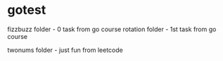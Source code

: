 # gotest
fizzbuzz folder - 0 task from go course
rotation folder - 1st task from go course


twonums folder - just fun from leetcode

